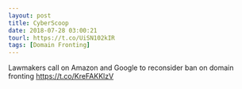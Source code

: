 ```yaml
---
layout: post
title: CyberScoop
date: 2018-07-28 03:00:21
tourl: https://t.co/UiSN102kIR
tags: [Domain Fronting]
---
```

Lawmakers call on Amazon and Google to reconsider ban on domain fronting https://t.co/KreFAKKlzV